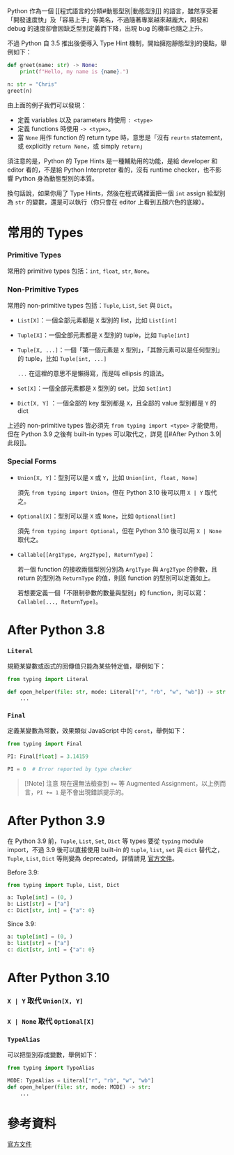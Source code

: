 Python 作為一個 [[程式語言的分類#動態型別|動態型別]] 的語言，雖然享受著「開發速度快」及「容易上手」等美名，不過隨著專案越來越龐大，開發和 debug 的速度卻會因缺乏型別定義而下降，出現 bug 的機率也隨之上升。

不過 Python 自 3.5 推出後便導入 Type Hint 機制，開始擁抱靜態型別的優點，舉例如下：

```Python
def greet(name: str) -> None:
    print(f"Hello, my name is {name}.")

n: str = "Chris"
greet(n)
```

由上面的例子我們可以發現：

- 定義 variables 以及 parameters 時使用 `: <type>`
- 定義 functions 時使用 `-> <type>`。
- 當 `None` 用作 function 的 return type 時，意思是「沒有 `reurtn` statement，或 explicitly `return None`，或 simply `return`」

須注意的是，Python 的 Type Hints 是一種輔助用的功能，是給 developer 和 editor 看的，不是給 Python Interpreter 看的，沒有 runtime checker，也不影響 Python 身為動態型別的本質。

換句話說，如果你用了 Type Hints，然後在程式碼裡面把一個 `int` assign 給型別為 `str` 的變數，還是可以執行（你只會在 editor 上看到五顏六色的底線）。

# 常用的 Types

### Primitive Types

常用的 primitive types 包括：`int`, `float`, `str`, `None`。

### Non-Primitive Types

常用的 non-primitive types 包括：`Tuple`, `List`, `Set` 與 `Dict`。

- `List[X]`：一個全部元素都是 `X` 型別的 list，比如 `List[int]`
- `Tuple[X]`：一個全部元素都是 `X` 型別的 tuple，比如 `Tuple[int]`
- `Tuple[X, ...]`：一個「第一個元素是 `X` 型別」，「其餘元素可以是任何型別」的 tuple，比如 `Tuple[int, ...]`

    `...` 在這裡的意思不是懶得寫，而是叫 ellipsis 的語法。

- `Set[X]`：一個全部元素都是 `X` 型別的 set，比如 `Set[int]`
- `Dict[X, Y]` ：一個全部的 key 型別都是 `X`，且全部的 value 型別都是 `Y` 的 dict

上述的 non-primitive types 皆必須先 `from typing import <type>` 才能使用，但在 Python 3.9 之後有 built-in types 可以取代之，詳見 [[#After Python 3.9|此段]]。

### Special Forms

- `Union[X, Y]`：型別可以是 `X` 或 `Y`，比如 `Union[int, float, None]`

    須先 `from typing import Union`，但在 Python 3.10 後可以用 `X | Y` 取代之。

- `Optional[X]`：型別可以是 `X` 或 `None`，比如 `Optional[int]`

    須先 `from typing import Optional`，但在 Python 3.10 後可以用 `X | None` 取代之。

- `Callable[[Arg1Type, Arg2Type], ReturnType]`：

    若一個 function 的接收兩個型別分別為 `Arg1Type` 與 `Arg2Type` 的參數，且 return 的型別為 `ReturnType` 的值，則該 function 的型別可以定義如上。

    若想要定義一個「不限制參數的數量與型別」的 function，則可以寫：`Callable[..., ReturnType]`。

# After Python 3.8

### `Literal`

規範某變數或函式的回傳值只能為某些特定值，舉例如下：

```Python
from typing import Literal

def open_helper(file: str, mode: Literal["r", "rb", "w", "wb"]) -> str:
    ...
```

### `Final`

定義某變數為常數，效果類似 JavaScript 中的 `const`，舉例如下：

```Python
from typing import Final

PI: Final[float] = 3.14159

PI = 0  # Error reported by type checker
```

>[!Note] 注意
>現在還無法檢查到 `+=` 等 Augmented Assignment，以上例而言，`PI += 1` 是不會出現錯誤提示的。

# After Python 3.9

在 Python 3.9 前，`Tuple`, `List`, `Set`, `Dict` 等 types 要從 `typing` module import，不過 3.9 後可以直接使用 built-in 的 `tuple`, `list`, `set` 與 `dict` 替代之，`Tuple`, `List`, `Dict` 等則變為 deprecated，詳情請見 [官方文件](https://docs.python.org/3/library/typing.html#corresponding-to-built-in-types)。

Before 3.9:

```Python
from typing import Tuple, List, Dict

a: Tuple[int] = (0, )
b: List[str] = ["a"]
c: Dict[str, int] = {"a": 0}
```

Since 3.9:

```Python
a: tuple[int] = (0, )
b: list[str] = ["a"]
c: dict[str, int] = {"a": 0}
```

# After Python 3.10

### `X | Y` 取代 `Union[X, Y]`

### `X | None` 取代 `Optional[X]`

### `TypeAlias`

可以把型別存成變數，舉例如下：

```Python
from typing import TypeAlias

MODE: TypeAlias = Literal["r", "rb", "w", "wb"]
def open_helper(file: str, mode: MODE) -> str:
    ...
```

# 參考資料

[官方文件](https://docs.python.org/3/library/typing.html)